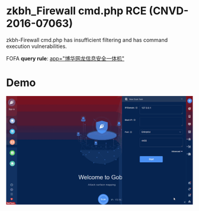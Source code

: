# zkbh_Firewall cmd.php RCE (CNVD-2016-07063)

zkbh-Firewall cmd.php has insufficient filtering and has command execution vulnerabilities.

FOFA **query rule**: [app="博华网龙信息安全一体机"](https://fofa.so/result?qbase64=YXBwPSLljZrljY7nvZHpvpnkv6Hmga%2FlronlhajkuIDkvZPmnLoi)

# Demo

![zkbh_Firewall_cmd_php_RCE_CNVD_2016_07063](zkbh_Firewall_cmd_php_RCE_CNVD_2016_07063.gif)
